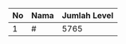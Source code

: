 | No | Nama            | Jumlah Level |
|----|-----------------|--------------|
| 1  | #    |    5765        |
